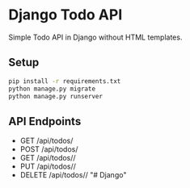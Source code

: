 
# Django Todo API

Simple Todo API in Django without HTML templates.

## Setup
```bash
pip install -r requirements.txt
python manage.py migrate
python manage.py runserver
```

## API Endpoints
- GET /api/todos/
- POST /api/todos/
- GET /api/todos/<id>/
- PUT /api/todos/<id>/
- DELETE /api/todos/<id>/
"# Django" 


